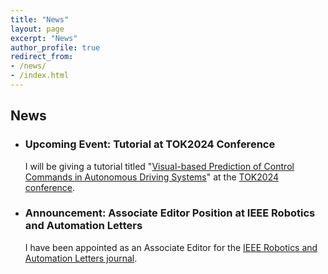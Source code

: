 ```yaml
---
title: "News"
layout: page
excerpt: "News"
author_profile: true
redirect_from: 
- /news/
- /index.html
---
```


<div class="text-container">

## News

- ### Upcoming Event: Tutorial at TOK2024 Conference

  I will be giving a tutorial titled "[Visual-based Prediction of Control Commands in Autonomous Driving Systems](https://tok2024.ktun.edu.tr/wp-content/uploads/2024/08/SalimAzak_TOK2024.pdf)" at the [TOK2024 conference](https://tok2024.ktun.edu.tr/).

- ### Announcement: Associate Editor Position at IEEE Robotics and Automation Letters

  I have been appointed as an Associate Editor for the [IEEE Robotics and Automation Letters journal](https://www.ieee-ras.org/publications/ra-l).

</div>

